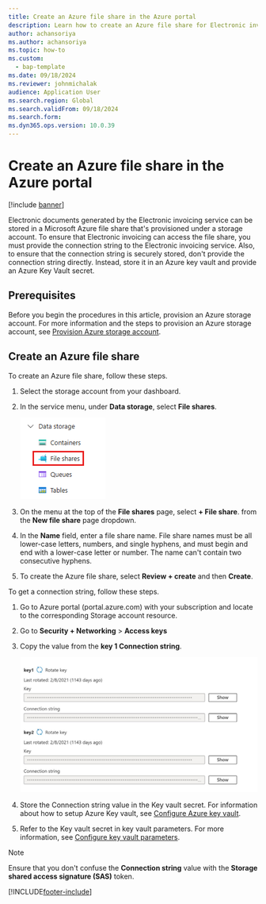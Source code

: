 ```yaml
---
title: Create an Azure file share in the Azure portal
description: Learn how to create an Azure file share for Electronic invoicing, including a step-by-step process for storing connection string in Key Vault.
author: achansoriya
ms.author: achansoriya
ms.topic: how-to
ms.custom: 
  - bap-template
ms.date: 09/18/2024
ms.reviewer: johnmichalak
audience: Application User
ms.search.region: Global
ms.search.validFrom: 09/18/2024
ms.search.form: 
ms.dyn365.ops.version: 10.0.39
---
```


# Create an Azure file share in the Azure portal 

[!include [banner](../../includes/banner.md)]

Electronic documents generated by the Electronic invoicing service can be stored in a Microsoft Azure file share that's provisioned under a storage account. To ensure that Electronic invoicing can access the file share, you must provide the connection string to the Electronic invoicing service. Also, to ensure that the connection string is securely stored, don't provide the connection string directly. Instead, store it in an Azure key vault and provide an Azure Key Vault secret.

## Prerequisites

Before you begin the procedures in this article, provision an Azure storage account. For more information and the steps to provision an Azure storage account, see [Provision Azure storage account](../global/gs-e-invoicing-create-azure-storage-account-azure-portal.md).

## Create an Azure file share

To create an Azure file share, follow these steps.

1. Select the storage account from your dashboard.
1. In the service menu, under **Data storage**, select **File shares**.

    ![Azure file share.](../media/create-file-share.png) 

1. On the menu at the top of the **File shares** page, select **+ File share**. from the **New file share** page dropdown.
1. In the **Name** field, enter a file share name. File share names must be all lower-case letters, numbers, and single hyphens, and must begin and end with a lower-case letter or number. The name can't contain two consecutive hyphens.
1. To create the Azure file share, select **Review + create** and then **Create**.


To get a connection string, follow these steps.

1. Go to Azure portal (portal.azure.com) with your subscription and locate to the corresponding Storage account resource.
1. Go to **Security + Networking** > **Access keys**
1. Copy the value from the **key 1 Connection string**.

   ![Azure file share connection string.](../media/azure-file-share-connection-string.png)
   
1. Store the Connection string value in the Key vault secret. For information about how to setup Azure Key vault, see [Configure Azure key vault](../global/gs-e-invoicing-create-azure-key-vault-azure-portal.md).
1. Refer to the Key vault secret in key vault parameters. For more information, see [Configure key vault parameters](../global/gs-e-invoicing-set-up-parameters.md).
 

> [!NOTE]
> Ensure that you don't confuse the **Connection string** value with the **Storage shared access signature (SAS)** token.

[!INCLUDE[footer-include](../../../../includes/footer-banner.md)]
